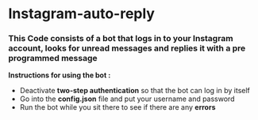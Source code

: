 # Instagram-auto-reply
### This Code consists of a bot that logs in to your Instagram account, looks for unread messages and replies it with a pre programmed message
__Instructions for using the bot :__
* Deactivate __two-step authentication__ so that the bot can log in by itself
* Go into the __config.json__ file and put your username and password
* Run the bot while you sit there to see if there are any __errors__
